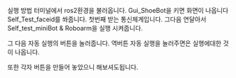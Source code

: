 실행 방법
터미널에서 ros2환경을 불러옵니다.
Gui_ShoeBot을 키면 화면이 나옵니다
Self_Test_faceid를 쏴줍니다. 첫번째 받는 통신체계입니다.
그다음 연달아서 Self_test_miniBot & Roboarm을 실행 시켜줍니다. 

그 다음 자동 실행의 버튼을 눌러줍니다.
역버튼 자동 실행을 눌러주면은 실행에대한 것이 나옵니다.

또한 각자 버튼을 만들어 놓았으니 해보셔도됩니다.